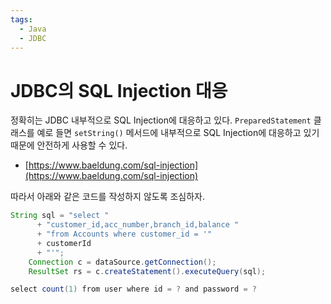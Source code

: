 ```yaml
---
tags:
  - Java
  - JDBC
---
```

# JDBC의 SQL Injection 대응

정확히는 JDBC 내부적으로 SQL Injection에 대응하고 있다. `PreparedStatement` 클래스를 예로 들면 `setString()` 메서드에 내부적으로 SQL Injection에 대응하고 있기 때문에 안전하게 사용할 수 있다.

- [https://www.baeldung.com/sql-injection](https://www.baeldung.com/sql-injection)

따라서 아래와 같은 코드를 작성하지 않도록 조심하자.

```java
String sql = "select "
      + "customer_id,acc_number,branch_id,balance "
      + "from Accounts where customer_id = '"
      + customerId 
      + "'";
    Connection c = dataSource.getConnection();
    ResultSet rs = c.createStatement().executeQuery(sql);

select count(1) from user where id = ? and password = ?
```
